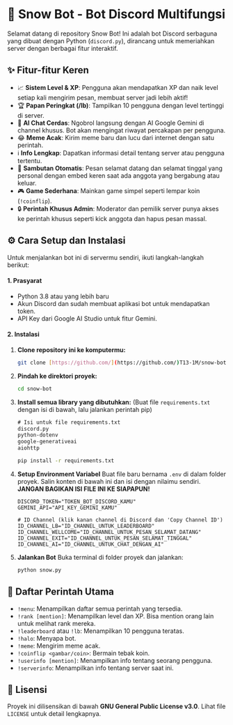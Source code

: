 # 🤖 Snow Bot - Bot Discord Multifungsi

Selamat datang di repository Snow Bot! Ini adalah bot Discord serbaguna yang dibuat dengan Python (`discord.py`), dirancang untuk memeriahkan server dengan berbagai fitur interaktif.

## ✨ Fitur-fitur Keren
- 📈 **Sistem Level & XP**: Pengguna akan mendapatkan XP dan naik level setiap kali mengirim pesan, membuat server jadi lebih aktif!
- 🏆 **Papan Peringkat (/lb)**: Tampilkan 10 pengguna dengan level tertinggi di server.
- 🧠 **AI Chat Cerdas**: Ngobrol langsung dengan AI Google Gemini di channel khusus. Bot akan mengingat riwayat percakapan per pengguna.
- 😂 **Meme Acak**: Kirim meme baru dan lucu dari internet dengan satu perintah.
- ℹ️ **Info Lengkap**: Dapatkan informasi detail tentang server atau pengguna tertentu.
- 👋 **Sambutan Otomatis**: Pesan selamat datang dan selamat tinggal yang personal dengan embed keren saat ada anggota yang bergabung atau keluar.
- 🎮 **Game Sederhana**: Mainkan game simpel seperti lempar koin (`!coinflip`).
- 🔒 **Perintah Khusus Admin**: Moderator dan pemilik server punya akses ke perintah khusus seperti kick anggota dan hapus pesan massal.

## ⚙️ Cara Setup dan Instalasi

Untuk menjalankan bot ini di servermu sendiri, ikuti langkah-langkah berikut:

#### 1. Prasyarat
- Python 3.8 atau yang lebih baru
- Akun Discord dan sudah membuat aplikasi bot untuk mendapatkan token.
- API Key dari Google AI Studio untuk fitur Gemini.

#### 2. Instalasi
1.  **Clone repository ini ke komputermu:**
    ```bash
    git clone [https://github.com/](https://github.com/)T13-1M/snow-botpy.git
    ```

2.  **Pindah ke direktori proyek:**
    ```bash
    cd snow-bot
    ```

3.  **Install semua library yang dibutuhkan:**
    (Buat file `requirements.txt` dengan isi di bawah, lalu jalankan perintah pip)
    ```txt
    # Isi untuk file requirements.txt
    discord.py
    python-dotenv
    google-generativeai
    aiohttp
    ```
    ```bash
    pip install -r requirements.txt
    ```

4.  **Setup Environment Variabel**
    Buat file baru bernama `.env` di dalam folder proyek. Salin konten di bawah ini dan isi dengan nilaimu sendiri. **JANGAN BAGIKAN ISI FILE INI KE SIAPAPUN!**
    ```env
    DISCORD_TOKEN="TOKEN_BOT_DISCORD_KAMU"
    GEMINI_API="API_KEY_GEMINI_KAMU"

    # ID Channel (klik kanan channel di Discord dan 'Copy Channel ID')
    ID_CHANNEL_LB="ID_CHANNEL_UNTUK_LEADERBOARD"
    ID_CHANNEL_WELLCOME="ID_CHANNEL_UNTUK_PESAN_SELAMAT_DATANG"
    ID_CHANNEL_EXIT="ID_CHANNEL_UNTUK_PESAN_SELAMAT_TINGGAL"
    ID_CHANNEL_AI="ID_CHANNEL_UNTUK_CHAT_DENGAN_AI"
    ```

5.  **Jalankan Bot**
    Buka terminal di folder proyek dan jalankan:
    ```bash
    python snow.py
    ```

## 📜 Daftar Perintah Utama
- `!menu`: Menampilkan daftar semua perintah yang tersedia.
- `!rank [mention]`: Menampilkan level dan XP. Bisa mention orang lain untuk melihat rank mereka.
- `!leaderboard` atau `!lb`: Menampilkan 10 pengguna teratas.
- `!halo`: Menyapa bot.
- `!meme`: Mengirim meme acak.
- `!coinflip <gambar/coin>`: Bermain tebak koin.
- `!userinfo [mention]`: Menampilkan info tentang seorang pengguna.
- `!serverinfo`: Menampilkan info tentang server saat ini.

## 📄 Lisensi
Proyek ini dilisensikan di bawah **GNU General Public License v3.0**. Lihat file `LICENSE` untuk detail lengkapnya.
